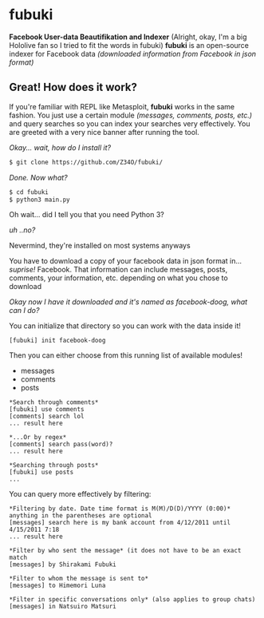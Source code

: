 # fubuki
**Facebook User-data Beautifikation and Indexer** (Alright, okay, I'm a big Hololive fan so I tried to fit the words in fubuki)
**fubuki** is an open-source indexer for Facebook data *(downloaded information from Facebook in json format)*

## Great! How does it work?
If you're familiar with REPL like Metasploit, **fubuki** works in the same fashion. You just use a certain module *(messages, comments, posts, etc.)* and query searches so you can index your searches very effectively.
You are greeted with a very nice banner after running the tool.

*Okay... wait, how do I install it?*
```bash
$ git clone https://github.com/Z34O/fubuki/
```

*Done. Now what?*
```bash
$ cd fubuki
$ python3 main.py
```

Oh wait... did I tell you that you need Python 3?

*uh ..no?*

Nevermind, they're installed on most systems anyways

You have to download a copy of your facebook data in json format in... *suprise!* Facebook.
That information can include messages, posts, comments, your information, etc. depending on what you chose to download

*Okay now I have it downloaded and it's named as facebook-doog, what can I do?*

You can initialize that directory so you can work with the data inside it!
```
[fubuki] init facebook-doog
```

Then you can either choose from this running list of available modules!
- messages
- comments
- posts

```
*Search through comments*
[fubuki] use comments
[comments] search lol
... result here

*...Or by regex*
[comments] search pass(word)?
... result here

*Searching through posts*
[fubuki] use posts
...
```

You can query more effectively by filtering:
```
*Filtering by date. Date time format is M(M)/D(D)/YYYY (0:00)* anything in the parentheses are optional
[messages] search here is my bank account from 4/12/2011 until 4/15/2011 7:18
... result here

*Filter by who sent the message* (it does not have to be an exact match
[messages] by Shirakami Fubuki

*Filter to whom the message is sent to*
[messages] to Himemori Luna

*Filter in specific conversations only* (also applies to group chats)
[messages] in Natsuiro Matsuri
```
